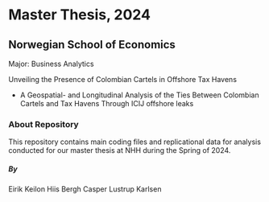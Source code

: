 # Master Thesis, 2024
## Norwegian School of Economics

Major: Business Analytics

Unveiling the Presence of Colombian Cartels in Offshore Tax Havens
- A Geospatial- and Longitudinal Analysis of the Ties Between Colombian Cartels and Tax Havens Through ICIJ offshore leaks


### About Repository
This repository contains main coding files and replicational data for analysis conducted for our master thesis at NHH during the Spring of 2024. 




##### By
Eirik Keilon Hiis Bergh
Casper Lustrup Karlsen
